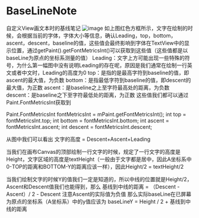 # BaseLineNote
自定义View画文本时的基线笔记
![image](https://github.com/zghhr1122/BaseLineNote/baeline.png)
如上图红色方框所示，文字在绘制的时候，会根据当前的字体，字体大小等信息，确认Leading，top，bottom，ascent，descent，baseline的值，这些值会最终影响到字体在TextView中的显示位置，通过getPaint().getFontMetricsInt()可以获取到这些值（这些值都是以baseLine为原点的坐标系测量的值）
Leading：文字上方可能出现一些特殊的符号，为什么第一幅图中没有说明Leading的存在呢，原因是我们通常在绘制一行英文或者中文时，Leading的高度为0
top：是指的是最高字符到baseline的值，即ascent的最大值，为负数
bottom：是指最低字符到baseline的值，即descent的最大值，为正数
ascent：是baseline之上至字符最高处的距离，为负数
descent：是baseline之下至字符最低处的距离，为正数
这些值我们都可以通过Paint.FontMetricsInt获取到

Paint.FontMetricsInt  fontMetricsInt = mPaint.getFontMetricsInt();
        int top = fontMetricsInt.top;
        int bottom = fontMetricsInt.bottom;
        int ascent = fontMetricsInt.ascent;
        int descent = fontMetricsInt.descent;


从图中我们可以看出
文字的高度 = Descent+Ascent+Leading

当我们在画布Canvas的顶部绘制一行文字的时候，规定了一行文字的高度是Height，文字区域的高度是textHeight（一般由于文字都是居中，因此A坐标系中0-TOP的距离和BOTTOM-Y的距离应该一样），因此Height/2 = textHeight/2

当我们绘制文字的时候Y的值我们一定是知道的，所以中线的位置就是Height/2，Ascent和Descent值我们也能得到，那么
基线到中线的距离 = （Descent - Ascent）/ 2 - Descent
注意Ascent的实际值为负值
那么实际baseLine在已屏幕为原点的坐标系（A坐标系）中的y值应该为
baseLineY = Height / 2 + 基线到中线的距离
